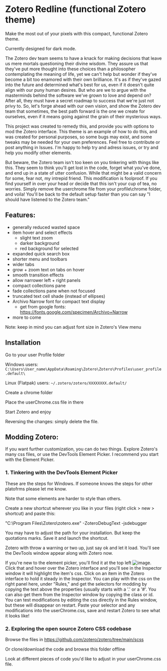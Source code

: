 # Zotero Redline (functional Zotero theme)
Make the most out of your pixels with this compact, functional Zotero theme.

Currently designed for dark mode.

The Zotero dev team seems to have a knack for making decisions that leave us mere mortals questioning their divine wisdom. They assure us that they've put more thought into these choices than a philosopher contemplating the meaning of life, yet we can't help but wonder if they've become a bit too enamored with their own brilliance. It's as if they've gazed into the future and determined what's best for us, even if it doesn't quite align with our puny human desires. But who are we to argue with the masterminds behind the software we've grown to love and depend on? After all, they must have a secret roadmap to success that we're just not privy to. So, let's forge ahead with our own vision, and show the Zotero dev team that sometimes, the best path forward is the one we create for ourselves, even if it means going against the grain of their mysterious ways.

This project was created to remedy this, and provide you with options to mod the Zotero interface. This theme is an example of how to do this, and was created for personal purposes, so some bugs may exist, and some tweaks may be needed for your own preferences. Feel free to contribute or post anything in Issues. I'm happy to help try and adress issues, or try and help you modify other elements.

But beware, the Zotero team isn't too keen on you tinkering with things like this. They seem to think you'll get lost in the code, forget what you've done, and end up in a state of utter confusion. While that might be a valid concern for some, fear not, my intrepid friend. This modification is foolproof. If you find yourself in over your head or decide that this isn't your cup of tea, no worries. Simply remove the userchrome file from your profile\chrome folder, and voila! You'll be back to the default setup faster than you can say "I should have listened to the Zotero team."

## Features:
- generally reduced wasted space
- item hover and select effects
  - slight text zoom
  - darker background
  - red background for selected
- expanded quick search box
- shorter menu and toolbars
- wider tabs
- grow + zoom text on tabs on hover
- smooth transition effects
- allow narrower left + right panels
- compact collections pane
- fade collections pane when not focused
- truncated text cell shade (instead of ellipses)
- Archivo Narrow font for compact text display
  - get from google fonts: https://fonts.google.com/specimen/Archivo+Narrow
- more to come

Note: keep in mind you can adjust font size in Zotero's View menu

## Installation

Go to your user Profile folder

Windows users: `C:\Users\User_name\AppData\Roaming\Zotero\Zotero\Profiles\user_profile.default\`

Linux (Flatpak) users: `~/.zotero/zotero/XXXXXXXX.default/`

Create a chrome folder

Place the userChrome.css file in there

Start Zotero and enjoy

Reversing the changes: simply delete the file.

## Modding Zotero:
If you want further customization, you can do two things. Explore Zotero's many css files, or use the DevTools Element Picker. I recommend you start with the Element Picker.

### 1. Tinkering with the DevTools Element Picker
These are the steps for Windows. If someone knows the steps for other platofrms please let me know.

Note that some elements are harder to style than others.

Create a new shortcut wherever you like in your files (right click > new > shortcut) and paste this: 

"C:\Program Files\Zotero\zotero.exe" -ZoteroDebugText -jsdebugger

You may have to adjust the path for your installation. But keep the quotations marks. Save it and launch the shortcut.

Zotero with throw a warning or two up, just say ok and let it load. You'll see the DevTools window appear along with Zotero now.

If you're new to the element picker, you'll find it at the top left ![image](https://github.com/user-attachments/assets/cb0b1f74-2ce2-4088-aee7-a6d62189973d). Click that and hover over the Zotero interface and you'll see in the Inspector window it will highlight the item's css. Click on an item in the Zotero interface to hold it steady in the Inspector. You can play with the css on the right panel here, under "Rules," and get the selectors for modding by copying the text above the properties (usually starts with a '.' or a '#'. You can also get them from the Inspector window by copying the class or id. You can test modifications by editing the css directly in the Rules window, but these will disappear on restart. Paste your selector and any modifications into the userChrome.css, save and restart Zotero to see what it looks like!


### 2. Exploring the open source Zotero CSS codebase
Browse the files in https://github.com/zotero/zotero/tree/main/scss

Or clone/download the code and browse this folder offline

Look at different pieces of code you'd like to adjust in your userChrome.css file.


